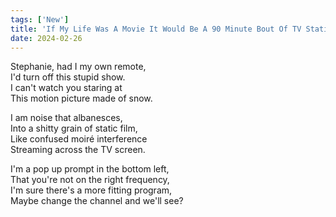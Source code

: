 ```yaml
---
tags: ['New']
title: 'If My Life Was A Movie It Would Be A 90 Minute Bout Of TV Static'
date: 2024-02-26
---
```


Stephanie, had I my own remote,  
I'd turn off this stupid show.  
I can't watch you staring at  
This motion picture made of snow.

I am noise that albanesces,  
Into a shitty grain of static film,  
Like confused moiré interference  
Streaming across the TV screen.

I'm a pop up prompt in the bottom left,  
That you're not on the right frequency,  
I'm sure there's a more fitting program,  
Maybe change the channel and we'll see?  
